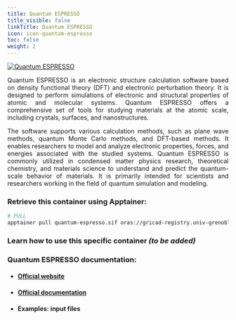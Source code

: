 ```yaml
---
title: Quantum ESPRESSO
title_visible: false
linkTitle: Quantum ESPRESSO
icon: icon-quantum-espresso
toc: false
weight: 2
---
```


<a href="https://www.quantum-espresso.org/" target="_blank">
    <img alt="Quantum ESPRESSO" class="codes-pages-top-logo logo-quantum-espresso">
</a>

<div align="justify">

Quantum ESPRESSO is an electronic structure calculation software based on density functional theory (DFT) and electronic perturbation theory. It is designed to perform simulations of electronic and structural properties of atomic and molecular systems. Quantum ESPRESSO offers a comprehensive set of tools for studying materials at the atomic scale, including crystals, surfaces, and nanostructures.

The software supports various calculation methods, such as plane wave methods, quantum Monte Carlo methods, and DFT-based methods. It enables researchers to model and analyze electronic properties, forces, and energies associated with the studied systems. Quantum ESPRESSO is commonly utilized in condensed matter physics research, theoretical chemistry, and materials science to understand and predict the quantum-scale behavior of materials. It is primarily intended for scientists and researchers working in the field of quantum simulation and modeling.

</div>

<!-- ### Direct download link : {{< inline-svg src="paperclip" height="32px" width="32px" class="svg-inline-custom" >}} Quantum ESPRESSO -->

### Retrieve this container using Apptainer:

```bash
# PULL
apptainer pull quantum-espresso.sif oras://gricad-registry.univ-grenoble-alpes.fr/diamond/apptainer/apptainer-singularity-projects/quantum-espresso.sif:latest
```

### Learn how to use this specific container _(to be added)_

### Quantum ESPRESSO documentation:

- #### <a href="https://www.quantum-espresso.org/" target="_blank">Official website</a>

- #### <a href="https://www.quantum-espresso.org/documentation/" target="_blank">Official documentation</a>

- #### Examples: input files
